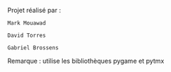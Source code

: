 Projet réalisé par :

	Mark Mouawad
	
	David Torres
	
	Gabriel Brossens
	
	
Remarque : utilise les bibliothèques pygame et pytmx

